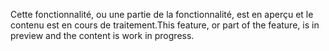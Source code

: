 <span data-ttu-id="4cb24-101">Cette fonctionnalité, ou une partie de la fonctionnalité, est en aperçu et le contenu est en cours de traitement.</span><span class="sxs-lookup"><span data-stu-id="4cb24-101">This feature, or part of the feature, is in preview and the content is work in progress.</span></span>